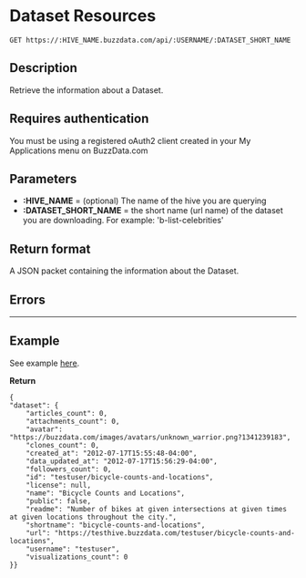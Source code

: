# Dataset Resources

    GET https://:HIVE_NAME.buzzdata.com/api/:USERNAME/:DATASET_SHORT_NAME

## Description

Retrieve the information about a Dataset. 

## Requires authentication

You must be using a registered oAuth2 client created in your My Applications menu on BuzzData.com

## Parameters

- **:HIVE_NAME** = (optional) The name of the hive you are querying
- **:DATASET_SHORT_NAME** = the short name (url name) of the dataset you are downloading. For example: 'b-list-celebrities'

## Return format

A JSON packet containing the information about the Dataset.

## Errors

***

## Example

See example <a href="https://github.com/buzzdata/buzzdata_client/blob/master/samples/dataset_overview.rb">here</a>.

**Return**

    {
    "dataset": {
        "articles_count": 0, 
        "attachments_count": 0, 
        "avatar": "https://buzzdata.com/images/avatars/unknown_warrior.png?1341239183", 
        "clones_count": 0, 
        "created_at": "2012-07-17T15:55:48-04:00", 
        "data_updated_at": "2012-07-17T15:56:29-04:00", 
        "followers_count": 0, 
        "id": "testuser/bicycle-counts-and-locations", 
        "license": null, 
        "name": "Bicycle Counts and Locations", 
        "public": false, 
        "readme": "Number of bikes at given intersections at given times at given locations throughout the city.", 
        "shortname": "bicycle-counts-and-locations", 
        "url": "https://testhive.buzzdata.com/testuser/bicycle-counts-and-locations", 
        "username": "testuser", 
        "visualizations_count": 0
    }}
